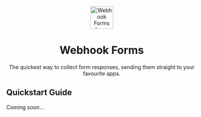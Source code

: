 <div align="center">
    <a href="https://www.webhookforms.com" align="center">
        <img height="60" src="https://i.imgur.com/CLXhLUm.png"  alt="Webhook Forms Logo">
    </a>
    <h1 align="center">Webhook Forms</h1>
    <p align="center">The quickest way to collect form responses, sending them straight to your favourite apps.</p>
</div>

## Quickstart Guide

Coming soon...
